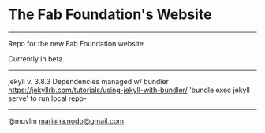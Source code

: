 # The Fab Foundation's Website

----

Repo for the new Fab Foundation website. 

Currently in beta. 

----

jekyll v. 3.8.3
Dependencies managed w/ bundler
https://jekyllrb.com/tutorials/using-jekyll-with-bundler/
'bundle exec jekyll serve' to run local repo- 

---

@mqvlm
mariana.nodo@gmail.com

